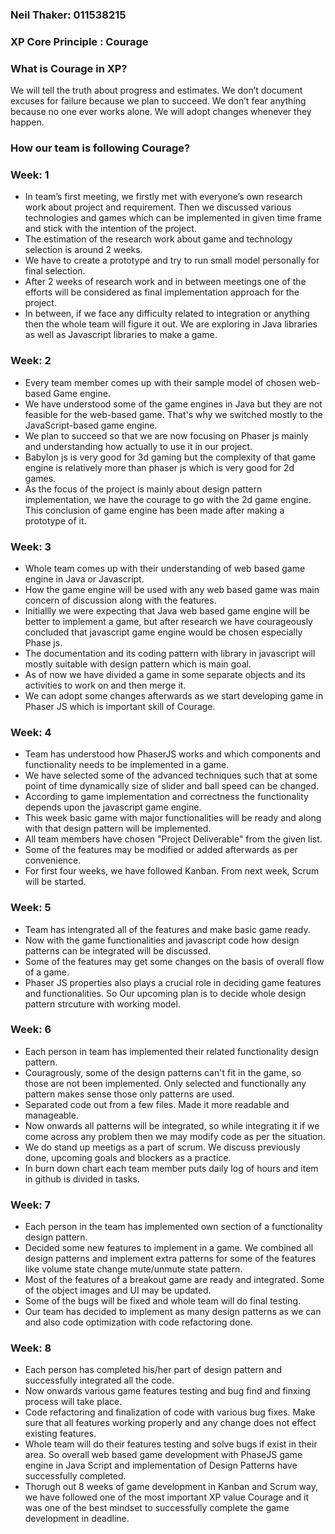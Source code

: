 ### Neil Thaker: 011538215

### XP Core Principle : Courage

### What is Courage in XP?
We will tell the truth about progress and estimates. 
We don’t document excuses for failure because we plan to succeed. 
We don’t fear anything because no one ever works alone.
We will adopt changes whenever they happen.

### How our team is following **Courage**?

### Week: 1

* In team’s first meeting, we firstly met with everyone’s own research work about project and requirement. Then we discussed various technologies and games which can be implemented in given time frame and stick with the intention of the project.
* The estimation of the research work about game and technology selection is around 2 weeks. 
* We have to create a prototype and try to run small model personally for final selection. 
* After 2 weeks of research work and in between meetings one of the efforts will be considered as final implementation approach for the project. 
* In between, if we face any difficulty related to integration or anything then the whole team will figure it out. We are exploring in Java libraries as well as Javascript libraries to make a game.

### Week: 2 

* Every team member comes up with their sample model of chosen web-based Game engine. 
* We have understood some of the game engines in Java but they are not feasible for the web-based game. That's why we switched mostly to the JavaScript-based game engine.   
* We plan to succeed so that we are now focusing on Phaser js mainly and understanding how actually to use it in our project.   
* Babylon js is very good for 3d gaming but the complexity of that game engine is relatively more than phaser js which is very good for 2d games.  
* As the focus of the project is mainly about design pattern implementation, we have the courage to go with the 2d game engine. This conclusion of game engine has been made after making a prototype of it. 

### Week: 3

* Whole team comes up with their understanding of web based game engine in Java or Javascript.
* How the game engine will be used with any web based game was main concern of discussion along with the features.
* Initiallly we were expecting that Java web based game engine will be better to implement a game, but after research we have courageously concluded that javascript game engine would be chosen especially Phase js.
* The documentation and its coding pattern with library in javascript will mostly suitable with design pattern which is main goal.
* As of now we have divided a game in some separate objects and its activities to work on and then merge it.
* We can adopt some changes afterwards as we start developing game in Phaser JS which is important skill of Courage.


### Week: 4

* Team has understood how PhaserJS works and which components and functionality needs to be implemented in a game. 
* We have selected some of the advanced techniques such that at some point of time dynamically size of slider and ball speed can be changed. 
* According to game implementation and correctness the functionality depends upon the javascript game engine. 
* This week basic game with major functionalities will be ready and along with that design pattern will be implemented. 
* All team members have chosen "Project Deliverable" from the given list.  
* Some of the features may be modified or added afterwards as per convenience.  
* For first four weeks, we have followed Kanban. From next week, Scrum will be started.


### Week: 5

* Team has intengrated all of the features and make basic game ready.
* Now with the game functionalities and javascript code how design patterns can be integrated will be discussed.
* Some of the features may get some changes on the basis of overall flow of a game.
* Phaser JS properties also plays a crucial role in deciding game features and functionalities. So Our upcoming plan is to decide whole design pattern strcuture with working model.


### Week: 6

* Each person in team has implemented their related functionality design pattern.  
* Couragrously, some of the design patterns can't fit in the game, so those are not been implemented. Only selected and functionally any pattern makes sense those only patterns are used.  
* Separated code out from a few files. Made it more readable and manageable.
* Now onwards all patterns will be integrated, so while integrating it if we come across any problem then we may modify code as per the situation.
* We do stand up meetigs as a part of scrum. We discuss previously done, upcoming goals and blockers as a practice. 
* In burn down chart each team member puts daily log of hours and item in github is divided in tasks.


### Week: 7

* Each person in the team has implemented own section of a functionality design pattern. 
* Decided some new features to implement in a game. We combined all design patterns and implement extra patterns for some of the features like volume state change mute/unmute state pattern. 
* Most of the features of a breakout game are ready and integrated. Some of the object images and UI may be updated.
* Some of the bugs will be fixed and whole team will do final testing.
* Our team has decided to implement as many design patterns as we can and also code optimization with code refactoring done.


### Week: 8
* Each person has completed his/her part of design pattern and successfully integrated all the code. 
* Now onwards various game features testing and bug find and finxing process will take place.
* Code refactoring and finalization of code with various bug fixes. Make sure that all features working properly and any change does not effect existing features.
* Whole team will do their features testing and solve bugs if exist in their area. So overall web based game development with PhaseJS game engine in Java Script and implementation of Design Patterns have successfully completed.
* Thorugh out 8 weeks of game development in Kanban and Scrum way, we have followed one of the most important XP value Courage and it was one of the best mindset to successfully complete the game development in deadline.
